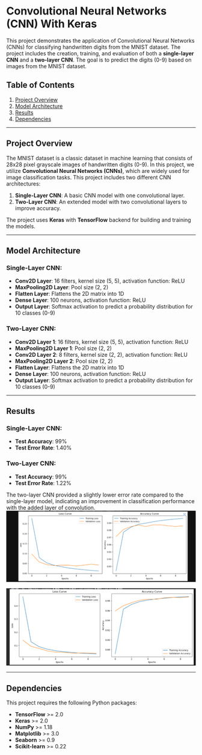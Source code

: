 # Convolutional Neural Networks (CNN) With Keras

This project demonstrates the application of Convolutional Neural Networks (CNNs) for classifying handwritten digits from the MNIST dataset. The project includes the creation, training, and evaluation of both a **single-layer CNN** and a **two-layer CNN**. The goal is to predict the digits (0-9) based on images from the MNIST dataset.

## Table of Contents
1. [Project Overview](#project-overview)
2. [Model Architecture](#model-architecture)
3. [Results](#results)
4. [Dependencies](#dependencies)

---

## Project Overview

The MNIST dataset is a classic dataset in machine learning that consists of 28x28 pixel grayscale images of handwritten digits (0-9). In this project, we utilize **Convolutional Neural Networks (CNNs)**, which are widely used for image classification tasks. This project includes two different CNN architectures:

1. **Single-Layer CNN**: A basic CNN model with one convolutional layer.
2. **Two-Layer CNN**: An extended model with two convolutional layers to improve accuracy.

The project uses **Keras** with **TensorFlow** backend for building and training the models.

---

## Model Architecture

### Single-Layer CNN:
- **Conv2D Layer**: 16 filters, kernel size (5, 5), activation function: ReLU
- **MaxPooling2D Layer**: Pool size (2, 2)
- **Flatten Layer**: Flattens the 2D matrix into 1D
- **Dense Layer**: 100 neurons, activation function: ReLU
- **Output Layer**: Softmax activation to predict a probability distribution for 10 classes (0-9)

### Two-Layer CNN:
- **Conv2D Layer 1**: 16 filters, kernel size (5, 5), activation function: ReLU
- **MaxPooling2D Layer 1**: Pool size (2, 2)
- **Conv2D Layer 2**: 8 filters, kernel size (2, 2), activation function: ReLU
- **MaxPooling2D Layer 2**: Pool size (2, 2)
- **Flatten Layer**: Flattens the 2D matrix into 1D
- **Dense Layer**: 100 neurons, activation function: ReLU
- **Output Layer**: Softmax activation to predict a probability distribution for 10 classes (0-9)

---

## Results

### Single-Layer CNN:
- **Test Accuracy**: 99%
- **Test Error Rate**: 1.40%

### Two-Layer CNN:
- **Test Accuracy**: 99%
- **Test Error Rate**: 1.22%

The two-layer CNN provided a slightly lower error rate compared to the single-layer model, indicating an improvement in classification performance with the added layer of convolution.
![Model Accuracy & Loss Curve](https://github.com/Amiii22/Convolutional-Neural-Networks-with-Keras/blob/master/Screenshot%202025-01-10%20163139.png) 

![Model Accuracy & Loss Curve](https://github.com/Amiii22/Convolutional-Neural-Networks-with-Keras/blob/master/Screenshot%202025-01-10%20163154.png)

---

## Dependencies

This project requires the following Python packages:

- **TensorFlow** >= 2.0
- **Keras** >= 2.0
- **NumPy** >= 1.18
- **Matplotlib** >= 3.0
- **Seaborn** >= 0.9
- **Scikit-learn** >= 0.22



